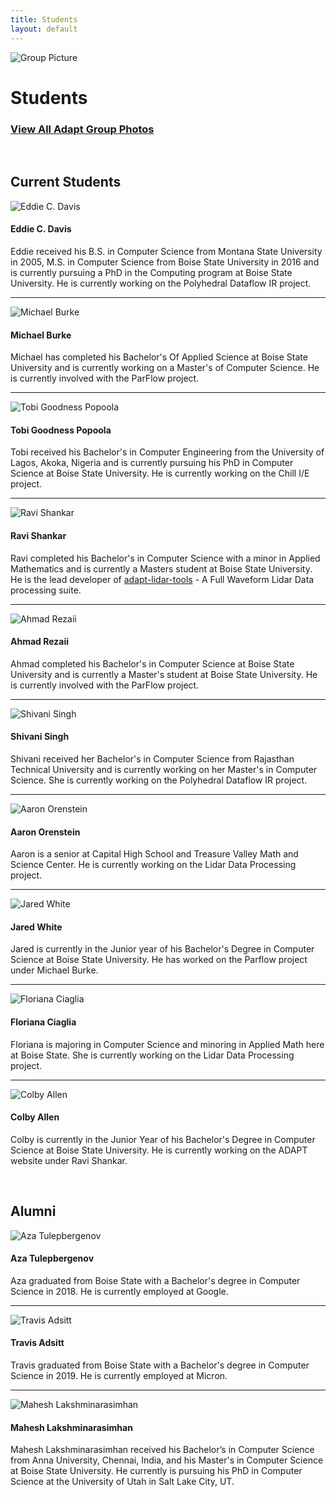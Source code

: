 ```yaml
---
title: Students
layout: default
---
```


![Group Picture](/assets/img/group/group2.jpg)

# Students

### [View All Adapt Group Photos](group.md)

<br>

## Current Students

![Eddie C. Davis](/assets/img/Eddie.jpg)

#### Eddie C. Davis

Eddie received his B.S. in Computer Science from Montana State University in 2005,  M.S. in Computer Science from Boise State University in 2016 and is currently pursuing a PhD in the Computing program at Boise State University. He is currently working on the Polyhedral Dataflow IR project.

* * *

![Michael Burke](/assets/img/Michael.jpg)

#### Michael Burke

Michael has completed his Bachelor's Of Applied Science at Boise State University and is currently working on a Master's of Computer Science. He is currently involved with the ParFlow project.

* * *

![Tobi Goodness Popoola](/assets/img/Tobi.jpg)

#### Tobi Goodness Popoola

Tobi received his Bachelor's in Computer Engineering from the University of Lagos, Akoka, Nigeria and is currently pursuing his PhD in Computer Science at Boise State University. He is currently working on the Chill I/E project.

* * *

![Ravi Shankar](/assets/img/Ravi.png)

#### Ravi Shankar

Ravi completed his Bachelor's in Computer Science with a minor in Applied Mathematics and is currently a Masters student at Boise State University. He is the lead developer of [adapt-lidar-tools](https://github.com/BoiseState-AdaptLab/adapt-lidar-tools) - A Full Waveform Lidar Data processing suite.

* * *

![Ahmad Rezaii](/assets/img/Ahmad.png)

#### Ahmad Rezaii

Ahmad completed his Bachelor's in Computer Science at Boise State University and is currently a Master's student at Boise State University. He is currently involved with the ParFlow project.

* * *

![Shivani Singh](/assets/img/Shivani.jpg)

#### Shivani Singh

Shivani received her Bachelor's in Computer Science from Rajasthan Technical University and is currently working on her Master's in Computer Science. She is currently working on the Polyhedral Dataflow IR project.

* * *

![Aaron Orenstein](/assets/img/Aaron.jpg)

#### Aaron Orenstein

Aaron is a senior at Capital High School and Treasure Valley Math and Science Center. He is currently working on the Lidar Data Processing project.

* * *

![Jared White](/assets/img/Jared.jpg)

#### Jared White

Jared is currently in the Junior year of his Bachelor's Degree in Computer Science at Boise State University. He has worked on the Parflow project under Michael Burke.

* * *

![Floriana Ciaglia](/assets/img/Floriana.jpg)

#### Floriana Ciaglia

Floriana is majoring in Computer Science and minoring in Applied Math here at Boise State. She is currently working on the Lidar Data Processing project.

* * *

![Colby Allen](/assets/img/Colby.jpg)

#### Colby Allen

Colby is currently in the Junior Year of his Bachelor's Degree in Computer Science at Boise State University. He is currently working on the ADAPT website under Ravi Shankar.

<br>

## Alumni

![Aza Tulepbergenov](/assets/img/Aza.jpg)

#### Aza Tulepbergenov

Aza graduated from Boise State with a Bachelor's degree in Computer Science in 2018. He is currently employed at Google.

* * *

![Travis Adsitt](/assets/img/Travis.jpg)

#### Travis Adsitt

Travis graduated from Boise State with a Bachelor's degree in Computer Science in 2019. He is currently employed at Micron.

* * *

![Mahesh Lakshminarasimhan](/assets/img/Mahesh.png)

#### Mahesh Lakshminarasimhan

Mahesh Lakshminarasimhan received his Bachelor’s in Computer Science from Anna University, Chennai, India, and his Master's in Computer Science at Boise State University. He currently is pursuing his PhD in Computer Science at the University of Utah in Salt Lake City, UT.
